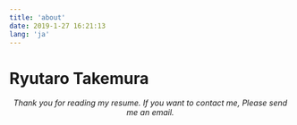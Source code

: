```yaml
---
title: 'about'
date: 2019-1-27 16:21:13
lang: 'ja'
---
```


# Ryutaro Takemura
<div align="center">

_Thank you for reading my resume. If you want to contact me, Please send me an email._

</div>
